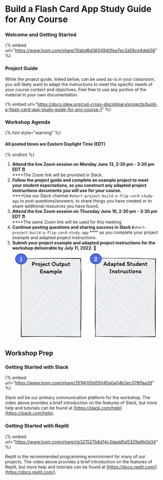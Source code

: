 # Build a Flash Card App Study Guide for Any Course

### **Welcome and Getting Started**

{% embed url="https://www.loom.com/share/10abd6d3604940fea7ec2a59ce4deb56" %}

### **Project Guide**

While the project guide, linked below, can be used as-is in your classroom, you will likely want to adapt the instructions to meet the specific needs of your course context and objectives. Feel free to use any portion of the material in your own documentation.

{% embed url="https://docs.idew.org/cxd-cross-disciplinary/projects/build-a-flash-card-app-study-guide-for-any-course-1" %}

### Workshop Agenda

{% hint style="warning" %}
#### All posted times are Eastern Daylight Time (EDT)
{% endhint %}

1. **Attend the live Zoom session on Monday June 13, 2:30 pm - 3:30 pm** **EDT ⏰**\
   ****The Zoom link will be provided in Slack.
2. **Follow the project guide and complete an example project to meet your student expectations, as you construct any adapted project instructions documents you will use for your course.**\
   ****Use our Slack channel `#short-project-build-a-flip-card-study-app` to post questions/answers, to share things you have created or to share additional resources you have found.
3. **Attend the live Zoom session on Thursday June 16, 2:30 pm - 3:30 pm EDT ⏰**\
   ****The same Zoom link will be used for this meeting
4. **Continue posting questions and sharing success in Slack `#`**`short-project-build-a-flip-card-study-app` **** as you complete your project example and adapted project instructions.
5. **Submit your project example and adapted project instructions for the workshop deliverable by July 11, 2022.  🎉**\
   ****![](<../.gitbook/assets/image (4) (1) (1).png>)****

## Workshop Prep

### Getting Started with Slack

{% embed url="https://www.loom.com/share/351f4100d55045a0a04b3ec078ffaa39" %}

Slack will be our primary communication platform for the workshop. The video above provides a brief introduction on the features of Slack, but more help and tutorials can be found at [https://slack.com/help](https://slack.com/help).

### Getting Started with Replit

{% embed url="https://www.loom.com/share/cb321527b8d14c3dadd5d5329a6b0d34" %}

Replit is the recommended programming environment for many of our projects. The video above provides a brief introduction on the features of Replit, but more help and tutorials can be found at [https://docs.replit.com/](https://docs.replit.com/).
